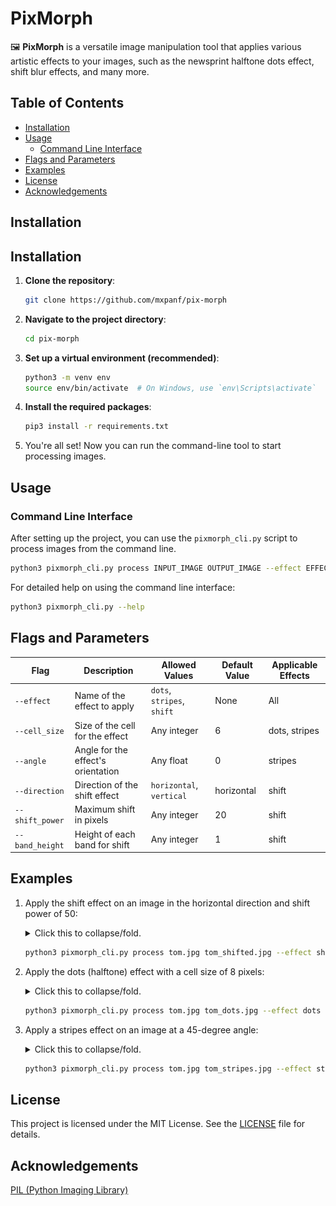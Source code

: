 # PixMorph

🖼 **PixMorph** is a versatile image manipulation tool that applies various artistic effects to your images, such as the newsprint halftone dots effect, shift blur effects, and many more.

## Table of Contents
- [Installation](#installation)
- [Usage](#usage)
    - [Command Line Interface](#command-line-interface)
- [Flags and Parameters](#flags-and-parameters)
- [Examples](#examples)
- [License](#license)
- [Acknowledgements](#acknowledgements)

## Installation

## Installation

1. **Clone the repository**:
    ```bash
    git clone https://github.com/mxpanf/pix-morph
    ```

2. **Navigate to the project directory**:
    ```bash
    cd pix-morph
    ```

3. **Set up a virtual environment (recommended)**:
    ```bash
    python3 -m venv env
    source env/bin/activate  # On Windows, use `env\Scripts\activate`
    ```

4. **Install the required packages**:
    ```bash
    pip3 install -r requirements.txt
    ```

5. You're all set! Now you can run the command-line tool to start processing images.


## Usage

### Command Line Interface

After setting up the project, you can use the `pixmorph_cli.py` script to process images from the command line.

```bash
python3 pixmorph_cli.py process INPUT_IMAGE OUTPUT_IMAGE --effect EFFECT_NAME [OPTIONS]
```

For detailed help on using the command line interface:

```bash
python3 pixmorph_cli.py --help
```

## Flags and Parameters

| Flag            | Description                        | Allowed Values             | Default Value | Applicable Effects |
| --------------- | ---------------------------------- | -------------------------- | ------------- | ------------------ |
| `--effect`      | Name of the effect to apply        | `dots`, `stripes`, `shift` | None          | All                |
| `--cell_size`   | Size of the cell for the effect    | Any integer                | 6             | dots, stripes      |
| `--angle`       | Angle for the effect's orientation | Any float                  | 0             | stripes            |
| `--direction`   | Direction of the shift effect      | `horizontal`, `vertical`   | horizontal    | shift              |
| `--shift_power` | Maximum shift in pixels            | Any integer                | 20            | shift              |
| `--band_height` | Height of each band for shift      | Any integer                | 1             | shift              |


## Examples

1. Apply the shift effect on an image in the horizontal direction and shift power of 50:

    <details>
    <summary>Click this to collapse/fold.</summary>

    ![Tom Shifted](./.assets/tom_shifted.jpg)

    </details>

   ```bash
   python3 pixmorph_cli.py process tom.jpg tom_shifted.jpg --effect shift --direction horizontal --shift_power 50
   ```

2. Apply the dots (halftone) effect with a cell size of 8 pixels:

    <details>
    <summary>Click this to collapse/fold.</summary>

    ![Tom Shifted](./.assets/tom_dots.jpg)

    </details>

   ```bash
   python3 pixmorph_cli.py process tom.jpg tom_dots.jpg --effect dots --cell_size 8
   ```

3. Apply a stripes effect on an image at a 45-degree angle:

    <details>
    <summary>Click this to collapse/fold.</summary>

    ![Tom Shifted](./.assets/tom_stripes.jpg)

    </details>

   ```bash
   python3 pixmorph_cli.py process tom.jpg tom_stripes.jpg --effect stripes --angle 45
   ```

## License

This project is licensed under the MIT License. See the [LICENSE](./LICENSE) file for details.

## Acknowledgements

[PIL (Python Imaging Library)](https://pillow.readthedocs.io/en/stable/)